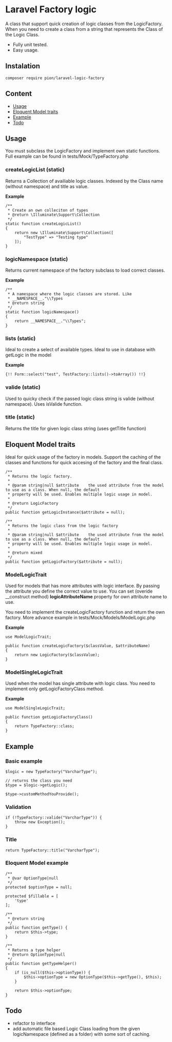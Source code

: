 # Laravel Factory logic

A class that support quick creation of logic classes from the LogicFactory. When you need to create a class from a string that represents the Class of the Logic Class. 

* Fully unit tested.
* Easy usage.

## Instalation

    composer require pion/laravel-logic-factory

## Content

* [Usage](#usage)
* [Eloquent Model traits](#eloquent-model-traits)
* [Example](#example)
* [Todo](#todo)

## Usage

You must subclass the LogicFactory and implement own static functions. Full example can be found in tests/Mock/TypeFactory.php

### createLogicList (static)
Returns a Collection of availiable logic classes. Indexed by the Class name (without namespace) and title as value.

**Example**

	/**
     * Create an own colleciton of types
     * @return \Illuminate\Support\Collection
     */
    static function createLogicList()
    {
        return new \Illuminate\Support\Collection([
            "TestType" => "Testing type"
        ]);
    }


### logicNamespace (static)
Returns current namespace of the factory subclass to load correct classes.

**Example**

	/**
     * A namespace where the logic classes are stored. Like
     * __NAMESPACE__."\\Types
     * @return string
     */
    static function logicNamespace()
    {
        return __NAMESPACE__."\\Types";
    }
    
### lists (static)
Ideal to create a select of available types. Ideal to use in database with getLogic in the model

**Example**

	{!! Form::select("test", TestFactory::lists()->toArray()) !!}
	
### valide (static)
Used to quicky check if the passed logic class string is valide (without namespace). Uses isValide function.

### title (static)
Returns the title for given logic class string (uses getTitle function)

## Eloquent Model traits

Ideal for quick usage of the factory in models. Support the caching of the classes and functions for quick accesing of the factory and the final class.

	/**
     * Returns the logic factory.
     *
     * @param string|null $attribute    the used attribute from the model to use as a class. When null, the default
     * property will be used. Enables multiple logic usage in model.
     *
     * @return LogicFactory
     */
	public function getLogicInstance($attribute = null);
	
	/**
     * Returns the logic class from the logic factory
     *
     * @param string|null $attribute    the used attribute from the model to use as a class. When null, the default
     * property will be used. Enables multiple logic usage in model.
     *
     * @return mixed
     */
	public function getLogicFactory($attribute = null);

### ModelLogicTrait
Used for models that has more attributes with logic interface. By passing the attribute you define the correct value to use. You can set (overide __construct method) **logicAttributeName** property for own attribute name to use.

You need to implement the createLogicFactory function and return the own factory. More advance example in tests/Mock/Models/ModelLogic.php

**Example**
	
	use ModelLogicTrait;
	
	public function createLogicFactory($classValue, $attributeName)
    {
        return new LogicFactory($classValue);
    }

### ModelSingleLogicTrait
Used when the model has single attribute with logic class. You need to implement only getLogicFactoryClass method.

**Example**

	use ModelSingleLogicTrait;
	
	public function getLogicFactoryClass()
    {
        return TypeFactory::class;
    }

## Example

### Basic example

	$logic = new TypeFactory("VarcharType");
	
	// returns the class you need
	$type = $logic->getLogic();
	
	$type->customMethodYouProvide();
	
### Validation

	if (!TypeFactory::valide("VarcharType")) {
		throw new Exception();
	}
	
### Title

	return TypeFactory::title("VarcharType");
	
### Eloquent Model example

	/**
     * @var OptionType|null
     */
	protected $optionType = null;
	
	protected $fillable = [
		'type'
	];
	
	/**
     * @return string
     */
    public function getType() {
        return $this->type;
    }

    /**
     * Returns a type helper
     * @return OptionType|null
     */
	public function getTypeHelper()
	{
		if (is_null($this->optionType)) {
			$this->optionType = new OptionType($this->getType(), $this);
		}

		return $this->optionType;
	}

## Todo

* refactor to interface
* add automatic file based Logic Class loading from the given logicNamespace (defined as a folder) with some sort of caching.
